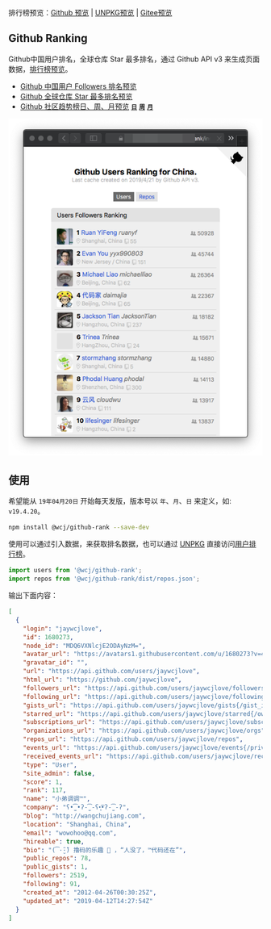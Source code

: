 排行榜预览：[Github 预览](http://jaywcjlove.github.io/github-rank/) | [UNPKG预览](https://unpkg.com/@wcj/github-rank/web/index.html) | [Gitee预览](http://jaywcjlove.gitee.io/github-rank)

Github Ranking
---

Github中国用户排名，全球仓库 Star 最多排名，通过 Github API v3 来生成页面数据，[排行榜预览](http://jaywcjlove.github.io/github-rank/)。

- [Github 中国用户 Followers 排名预览](http://jaywcjlove.github.io/github-rank/)
- [Github 全球仓库 Star 最多排名预览](http://jaywcjlove.github.io/github-rank/repos.html)
- [Github 社区趋势榜日、周、月预览](http://jaywcjlove.github.io/github-rank/trending.html) [**`日`**](http://jaywcjlove.github.io/github-rank/trending.html) [**`周`**](http://jaywcjlove.github.io/github-rank/trending-weekly.html) [**`月`**](http://jaywcjlove.github.io/github-rank/trending-monthly.html)

[![](GithubRanking.png)](http://jaywcjlove.github.io/github-rank/)

## 使用

希望能从 `19年04月20日` 开始每天发版，版本号以 `年`、`月`、`日` 来定义，如: `v19.4.20`。

```bash
npm install @wcj/github-rank --save-dev
```

使用可以通过引入数据，来获取排名数据，也可以通过 [UNPKG](https://unpkg.com/@wcj/github-rank/dist/users.json) 直接访问[用户排行榜](https://unpkg.com/@wcj/github-rank/web/index.html)。

```js
import users from '@wcj/github-rank';
import repos from '@wcj/github-rank/dist/repos.json';
```

输出下面内容：

```json
[
  {
    "login": "jaywcjlove",
    "id": 1680273,
    "node_id": "MDQ6VXNlcjE2ODAyNzM=",
    "avatar_url": "https://avatars1.githubusercontent.com/u/1680273?v=4",
    "gravatar_id": "",
    "url": "https://api.github.com/users/jaywcjlove",
    "html_url": "https://github.com/jaywcjlove",
    "followers_url": "https://api.github.com/users/jaywcjlove/followers",
    "following_url": "https://api.github.com/users/jaywcjlove/following{/other_user}",
    "gists_url": "https://api.github.com/users/jaywcjlove/gists{/gist_id}",
    "starred_url": "https://api.github.com/users/jaywcjlove/starred{/owner}{/repo}",
    "subscriptions_url": "https://api.github.com/users/jaywcjlove/subscriptions",
    "organizations_url": "https://api.github.com/users/jaywcjlove/orgs",
    "repos_url": "https://api.github.com/users/jaywcjlove/repos",
    "events_url": "https://api.github.com/users/jaywcjlove/events{/privacy}",
    "received_events_url": "https://api.github.com/users/jaywcjlove/received_events",
    "type": "User",
    "site_admin": false,
    "score": 1,
    "rank": 117,
    "name": "小弟调调™",
    "company": "ʕ•̫͡•ʔ-̫͡-ʕ•͓͡•ʔ-̫͡-ʔ",
    "blog": "http://wangchujiang.com",
    "location": "Shanghai, China",
    "email": "wowohoo@qq.com",
    "hireable": true,
    "bio": "(͡·̮̃·̃) 撸码的乐趣 💯 ，“人没了，™代码还在”",
    "public_repos": 78,
    "public_gists": 1,
    "followers": 2519,
    "following": 91,
    "created_at": "2012-04-26T00:30:25Z",
    "updated_at": "2019-04-12T14:27:54Z"
  }
]
```